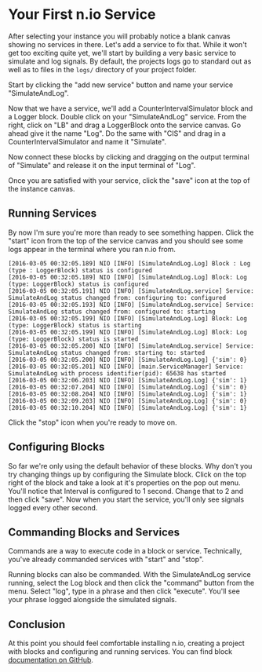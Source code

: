 # Your First n.io Service

After selecting your instance you will probably notice a blank canvas showing no services in there. Let's add a service to fix that. While it won't get too exciting quite yet, we'll start by building a very basic service to simulate and log signals. By default, the projects logs go to standard out as well as to files in the `logs/` directory of your project folder.

Start by clicking the "add new service" button and name your service "SimulateAndLog".

Now that we have a service, we'll add a CounterIntervalSimulator block and a Logger block. Double click on your "SimulateAndLog" service. From the right, click on "LB" and drag a LoggerBlock onto the service canvas. Go ahead give it the name "Log". Do the same with "CIS" and drag in a CounterIntervalSimulator and name it "Simulate".

Now connect these blocks by clicking and dragging on the output terminal of "Simulate" and release it on the input terminal of "Log".

Once you are satisfied with your service, click the "save" icon at the top of the instance canvas.

## Running Services

By now I'm sure you're more than ready to see something happen. Click the "start" icon from the top of the service canvas and you should see some logs appear in the terminal where you ran n.io from.

```
[2016-03-05 00:32:05.189] NIO [INFO] [SimulateAndLog.Log] Block : Log (type : LoggerBlock) status is configured
[2016-03-05 00:32:05.189] NIO [INFO] [SimulateAndLog.Log] Block: Log (type: LoggerBlock) status is configured
[2016-03-05 00:32:05.191] NIO [INFO] [SimulateAndLog.service] Service: SimulateAndLog status changed from: configuring to: configured
[2016-03-05 00:32:05.193] NIO [INFO] [SimulateAndLog.service] Service: SimulateAndLog status changed from: configured to: starting
[2016-03-05 00:32:05.199] NIO [INFO] [SimulateAndLog.Log] Block: Log (type: LoggerBlock) status is starting
[2016-03-05 00:32:05.199] NIO [INFO] [SimulateAndLog.Log] Block: Log (type: LoggerBlock) status is started
[2016-03-05 00:32:05.200] NIO [INFO] [SimulateAndLog.service] Service: SimulateAndLog status changed from: starting to: started
[2016-03-05 00:32:05.200] NIO [INFO] [SimulateAndLog.Log] {'sim': 0}
[2016-03-05 00:32:05.201] NIO [INFO] [main.ServiceManager] Service: SimulateAndLog with process identifier(pid): 65638 has started
[2016-03-05 00:32:06.203] NIO [INFO] [SimulateAndLog.Log] {'sim': 1}
[2016-03-05 00:32:07.204] NIO [INFO] [SimulateAndLog.Log] {'sim': 0}
[2016-03-05 00:32:08.204] NIO [INFO] [SimulateAndLog.Log] {'sim': 1}
[2016-03-05 00:32:09.203] NIO [INFO] [SimulateAndLog.Log] {'sim': 0}
[2016-03-05 00:32:10.204] NIO [INFO] [SimulateAndLog.Log] {'sim': 1}
```

Click the "stop" icon when you're ready to move on.

## Configuring Blocks

So far we're only using the default behavior of these blocks. Why don't you try changing things up by configuring the Simulate block. Click on the top right of the block and take a look at it's properties on the pop out menu. You'll notice that Interval is configured to 1 second. Change that to 2 and then click "save". Now when you start the service, you'll only see signals logged every other second.

## Commanding Blocks and Services

Commands are a way to execute code in a block or service. Technically, you've already commanded services with "start" and "stop".

Running blocks can also be commanded. With the SimulateAndLog service running, select the Log block and then click the "command" button from the menu. Select "log", type in a phrase and then click "execute". You'll see your phrase logged alongside the simulated signals.

## Conclusion ##

At this point you should feel comfortable installing n.io, creating a project with blocks and configuring and running services. You can find block [documentation on GitHub](https://github.com/nio-blocks).
